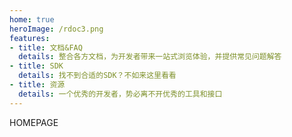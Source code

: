 ```yaml
---
home: true
heroImage: /rdoc3.png
features:
- title: 文档&FAQ
  details: 整合各方文档，为开发者带来一站式浏览体验，并提供常见问题解答
- title: SDK
  details: 找不到合适的SDK？不如来这里看看
- title: 资源
  details: 一个优秀的开发者，势必离不开优秀的工具和接口
---
```


HOMEPAGE